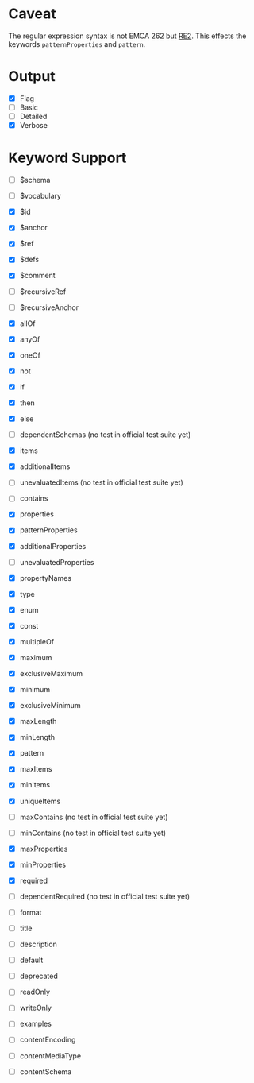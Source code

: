 # Caveat

The regular expression syntax is not EMCA 262 but [RE2](https://golang.org/s/re2syntax).
This effects the keywords `patternProperties` and `pattern`.

# Output

- [x] Flag
- [ ] Basic
- [ ] Detailed
- [x] Verbose

# Keyword Support

- [ ] $schema
- [ ] $vocabulary
- [x] $id
- [x] $anchor
- [x] $ref
- [x] $defs
- [x] $comment

- [ ] $recursiveRef
- [ ] $recursiveAnchor

- [x] allOf
- [x] anyOf
- [x] oneOf
- [x] not

- [x] if
- [x] then
- [x] else
- [ ] dependentSchemas (no test in official test suite yet)

- [x] items
- [x] additionalItems
- [ ] unevaluatedItems (no test in official test suite yet)
- [ ] contains

- [x] properties
- [x] patternProperties
- [x] additionalProperties
- [ ] unevaluatedProperties
- [x] propertyNames

- [x] type
- [x] enum
- [x] const
- [x] multipleOf
- [x] maximum
- [x] exclusiveMaximum
- [x] minimum
- [x] exclusiveMinimum
- [x] maxLength
- [x] minLength
- [x] pattern
- [x] maxItems
- [x] minItems
- [x] uniqueItems
- [ ] maxContains (no test in official test suite yet)
- [ ] minContains (no test in official test suite yet)
- [x] maxProperties
- [x] minProperties
- [x] required
- [ ] dependentRequired (no test in official test suite yet)

- [ ] format
- [ ] title
- [ ] description
- [ ] default
- [ ] deprecated
- [ ] readOnly
- [ ] writeOnly
- [ ] examples

- [ ] contentEncoding
- [ ] contentMediaType
- [ ] contentSchema

